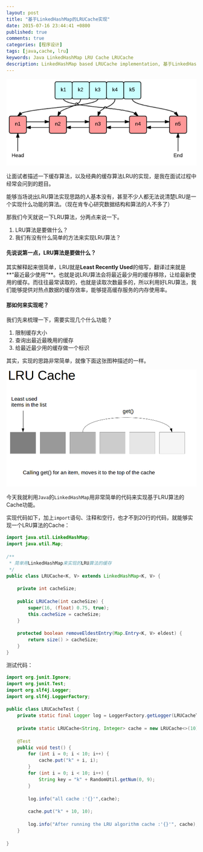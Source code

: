 ```yaml
---
layout: post
title: "基于LinkedHashMap的LRUCache实现"
date: 2015-07-16 23:44:41 +0800
published: true
comments: true
categories: [程序设计]
tags: [java,cache, lru]
keywords: Java LinkedHashMap LRU Cache LRUCache
description: LinkedHashMap based LRUCache implementation, 基于LinkedHashMap的LRUCache实现
---
```

![LRU Cache](/images/blog/lru/lru-cache.png)

让面试者描述一下缓存算法，以及经典的缓存算法LRU的实现，是我在面试过程中经常会问到的题目。

能够当场说出LRU算法实现思路的人基本没有，甚至不少人都无法说清楚LRU是一个实现什么功能的算法。（现在肯专心研究数据结构和算法的人不多了）

那我们今天就说一下LRU算法，分两点来说一下。

1. LRU算法是要做什么？
2. 我们有没有什么简单的方法来实现LRU算法？

#### 先说说第一点，LRU算法是要做什么？

其实解释起来很简单，LRU就是**Least Recently Used**的缩写，翻译过来就是**“最近最少使用”**。也就是说LRU算法会将最近最少用的缓存移除，让给最新使用的缓存。而往往最常读取的，也就是读取次数最多的，所以利用好LRU算法，我们能够提供对热点数据的缓存效率，能够提高缓存服务的内存使用率。

#### 那如何来实现呢？

我们先来梳理一下，需要实现几个什么功能？

1. 限制缓存大小
2. 查询出最近最晚用的缓存
3. 给最近最少用的缓存做一个标识

其实，实现的思路非常简单，就像下面这张图种描述的一样。

![LRU](/images/blog/lru/lru.png)

今天我就利用`Java`的`LinkedHashMap`用非常简单的代码来实现基于LRU算法的Cache功能。

实现代码如下，加上`import`语句、注释和空行，也才不到20行的代码，就能够实现一个LRU算法的Cache：

```java
import java.util.LinkedHashMap;
import java.util.Map;

/**
 * 简单用LinkedHashMap来实现的LRU算法的缓存
 */
public class LRUCache<K, V> extends LinkedHashMap<K, V> {

    private int cacheSize;

    public LRUCache(int cacheSize) {
        super(16, (float) 0.75, true);
        this.cacheSize = cacheSize;
    }

    protected boolean removeEldestEntry(Map.Entry<K, V> eldest) {
        return size() > cacheSize;
    }
}
```

测试代码：

```java
import org.junit.Ignore;
import org.junit.Test;
import org.slf4j.Logger;
import org.slf4j.LoggerFactory;

public class LRUCacheTest {
    private static final Logger log = LoggerFactory.getLogger(LRUCacheTest.class);

    private static LRUCache<String, Integer> cache = new LRUCache<>(10);

    @Test
    public void test() {
        for (int i = 0; i < 10; i++) {
            cache.put("k" + i, i);
        }
        for (int i = 0; i < 10; i++) {
            String key = "k" + RandomUtil.getNum(0, 9);
        }

        log.info("all cache :'{}'",cache);

        cache.put("k" + 10, 10);

        log.info("After running the LRU algorithm cache :'{}'", cache);
    }

}
```
